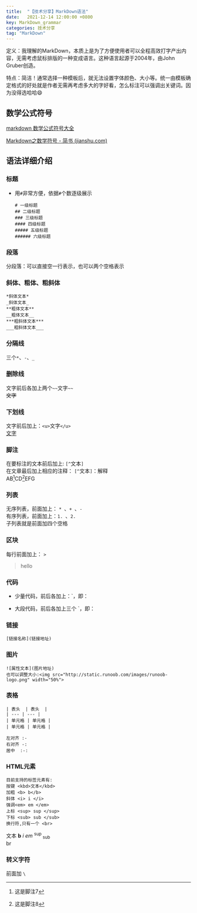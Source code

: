 ```yaml
---
title:  "【技术分享】MarkDown语法"
date:   2021-12-14 12:00:00 +0800
key: MarkDown_grammar
categories: 技术分享
tag: "MarkDown"
---
```


定义：我理解的MarkDown，本质上是为了方便使用者可以全程高效打字产出内容，无需考虑鼠标排版的一种变成语言。这种语言起源于2004年，由John Gruber创造。

特点：简洁！通常选择一种模板后，就无法设置字体颜色、大小等。统一由模板确定格式的好处就是作者无需再考虑多大的字好看，怎么标注可以强调出关键词。因为没得选哈哈😄

## 数学公式符号

[markdown 数学公式符号大全](https://blog.csdn.net/weixin_43510203/article/details/106869895)

[Markdown之数学符号 - 简书 (jianshu.com)](https://www.jianshu.com/p/ac166eace672)

## 语法详细介绍

### 标题

* 用`#`非常方便，依据`#`个数逐级展示
  
  ```
  # 一级标题
  ## 二级标题
  ### 三级标题
  #### 四级标题
  ##### 五级标题
  ###### 六级标题
  ```

### 段落

分段落：可以直接空一行表示，也可以两个空格表示

### 斜体、粗体、粗斜体

```
*斜体文本*
_斜体文本_
**粗体文本**
__粗体文本__
***粗斜体文本***
___粗斜体文本___

```

### 分隔线

三个`*`、`-`、`_`

### 删除线

文字前后各加上两个`~~`文字`~~`  
~~文字~~

### 下划线

文字前后加上：`<u>`文字`</u>`  
<u>文字</u>

### 脚注

在要标注的文本前后加上: `[^`文本`]`  
在文章最后加上相应的注释： `[^`文本`]`：解释  
AB[^7]CD[^8]EFG  
[^7]: 这是脚注7  
[^8]: 这是脚注8

### 列表

无序列表，前面加上： `* `、`+ `、`- `  
有序列表，前面加上：`1. `、`2. `  
子列表就是前面加四个空格

### 区块

每行前面加上：    `> `

> hello

### 代码

* 少量代码，前后各加上：\`，即：

* 大段代码，前后各加上三个 \`，即：

### 链接

```
[链接名称](链接地址)
```

### 图片

```
![属性文本](图片地址)
也可以调整大小:<img src="http://static.runoob.com/images/runoob-logo.png" width="50%">
```

### 表格

```
| 表头  | 表头  |
| --- | --- |
| 单元格 | 单元格 |
| 单元格 | 单元格 |

左对齐 :-
右对齐 -:
居中  :-:

```

### HTML元素

```
目前支持的标签元素有: 
按键 <kbd>文本</kbd> 
加粗 <b> b</b>
斜体 <i> i </i>
强调<em> em </em>
上标 <sup> sup </sup>
下标 <sub> sub </sub>
换行符,只有一个 <br>
```

<kbd>文本</kbd>
<b> b</b>
<i> i </i>
<em> em </em>
<sup> sup </sup>
<sub> sub </sub>
<br> br

### 转义字符

前面加 `\`
